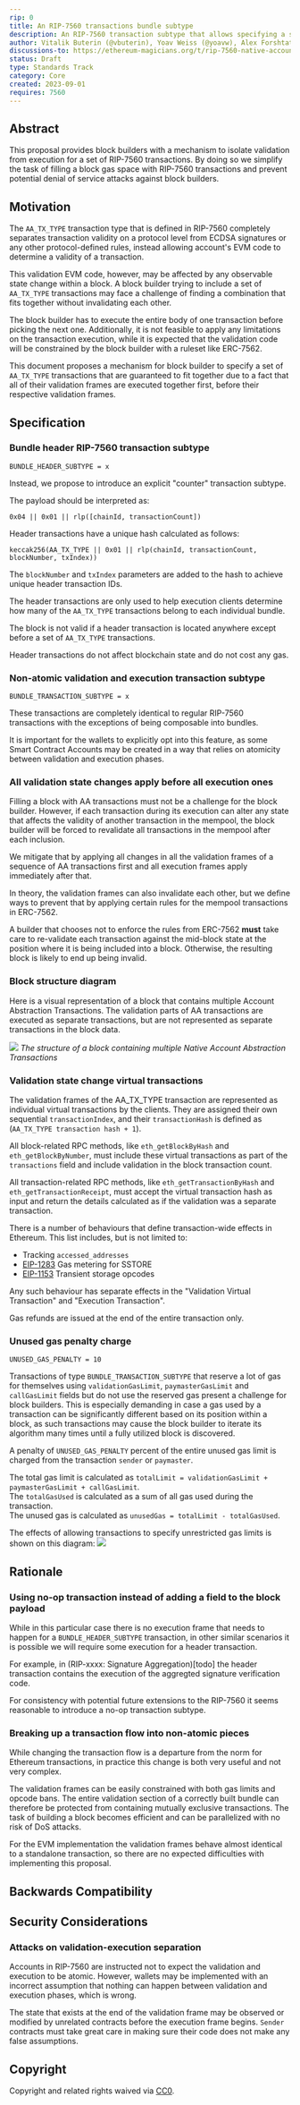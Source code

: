 ```yaml
---
rip: 0
title: An RIP-7560 transactions bundle subtype
description: An RIP-7560 transaction subtype that allows specifying a set of AA transactions that can be atomically validated together
author: Vitalik Buterin (@vbuterin), Yoav Weiss (@yoavw), Alex Forshtat (@forshtat), Dror Tirosh (@drortirosh), Shahaf Nacson (@shahafn)
discussions-to: https://ethereum-magicians.org/t/rip-7560-native-account-abstraction/16664
status: Draft
type: Standards Track
category: Core
created: 2023-09-01
requires: 7560
---
```



## Abstract

This proposal provides block builders with a mechanism to isolate validation from execution for
a set of RIP-7560 transactions.
By doing so we simplify the task of filling a block gas space with RIP-7560 transactions and prevent potential
denial of service attacks against block builders.

## Motivation

The `AA_TX_TYPE` transaction type that is defined in RIP-7560 completely separates transaction validity
on a protocol level from ECDSA signatures or any other protocol-defined rules, instead allowing account's EVM code
to determine a validity of a transaction.

This validation EVM code, however, may be affected by any observable state change within a block.
A block builder trying to include a set of `AA_TX_TYPE` transactions may face a challenge of finding a combination
that fits together without invalidating each other.

The block builder has to execute the entire body of one transaction before picking the next one.
Additionally, it is not feasible to apply any limitations on the transaction execution, while it is expected that
the validation code will be constrained by the block builder with a ruleset like ERC-7562.

This document proposes a mechanism for block builder to specify a set of `AA_TX_TYPE` transactions that are guaranteed
to fit together due to a fact that all of their validation frames are executed together first,
before their respective validation frames.

## Specification

### Bundle header RIP-7560 transaction subtype

```
BUNDLE_HEADER_SUBTYPE = x
```

Instead, we propose to introduce an explicit "counter" transaction subtype.

The payload should be interpreted as:

```
0x04 || 0x01 || rlp([chainId, transactionCount])
```

Header transactions have a unique hash calculated as follows:

```
keccak256(AA_TX_TYPE || 0x01 || rlp(chainId, transactionCount, blockNumber, txIndex))
```

The `blockNumber` and `txIndex` parameters are added to the hash to achieve unique header transaction IDs.

The header transactions are only used to help execution clients determine how many of the `AA_TX_TYPE` transactions
belong to each individual bundle.

The block is not valid if a header transaction is located anywhere except before a set of `AA_TX_TYPE` transactions.

Header transactions do not affect blockchain state and do not cost any gas.

### Non-atomic validation and execution transaction subtype

```
BUNDLE_TRANSACTION_SUBTYPE = x
```

These transactions are completely identical to regular RIP-7560 transactions with the exceptions of being
composable into bundles.

It is important for the wallets to explicitly opt into this feature, as some Smart Contract Accounts
may be created in a way that relies on atomicity between validation and execution phases.

### All validation state changes apply before all execution ones

Filling a block with AA transactions must not be a challenge for the block builder.
However, if each transaction during its execution can alter any state that affects the validity of another transaction
in the mempool, the block builder will be forced to revalidate all transactions in the mempool after each inclusion.

We mitigate that by applying all changes in all the validation frames of a sequence of AA transactions first
and all execution frames apply immediately after that.

In theory, the validation frames can also invalidate each other, but we define ways to prevent that by applying
certain rules for the mempool transactions in ERC-7562.

A builder that chooses not to enforce the rules from ERC-7562 **must** take care to re-validate each transaction
against the mid-block state at the position where it is being included into a block.
Otherwise, the resulting block is likely to end up being invalid.

### Block structure diagram

Here is a visual representation of a block that contains multiple Account Abstraction Transactions.
The validation parts of AA transactions are executed as separate transactions,
but are not represented as separate transactions in the block data.

![](../assets/rip-7560/block_overview.png)
*The structure of a block containing multiple Native Account Abstraction Transactions*

### Validation state change virtual transactions

The validation frames of the AA_TX_TYPE transaction are represented as individual virtual transactions by the clients.
They are assigned their own sequential `transactionIndex`, and their `transactionHash` is defined as
(`AA_TX_TYPE transaction hash + 1`).

All block-related RPC methods, like `eth_getBlockByHash` and `eth_getBlockByNumber`, must include these virtual
transactions as part of the `transactions` field and include validation in the block transaction count.

All transaction-related RPC methods, like `eth_getTransactionByHash` and `eth_getTransactionReceipt`, must
accept the virtual transaction hash as input and return the details calculated as if the validation was a
separate transaction.

There is a number of behaviours that define transaction-wide effects in Ethereum.
This list includes, but is not limited to:

* Tracking `accessed_addresses`
* [EIP-1283](https://eips.ethereum.org/EIPS/eip-1283) Gas metering for SSTORE
* [EIP-1153](https://eips.ethereum.org/EIPS/eip-1153) Transient storage opcodes

Any such behaviour has separate effects in the "Validation Virtual Transaction" and "Execution Transaction".

Gas refunds are issued at the end of the entire transaction only.

### Unused gas penalty charge

```
UNUSED_GAS_PENALTY = 10
```

Transactions of type `BUNDLE_TRANSACTION_SUBTYPE` that reserve a lot of gas for themselves using `validationGasLimit`,
`paymasterGasLimit` and `callGasLimit` fields but do not use the reserved gas present a challenge for
block builders. This is especially demanding in case a gas used by a transaction can be significantly different
based on its position within a block, as such transactions may cause the block builder to iterate its algorithm
many times until a fully utilized block is discovered.

A penalty of `UNUSED_GAS_PENALTY` percent of the entire unused gas limit is charged from the
transaction `sender` or `paymaster`.

The total gas limit is calculated as `totalLimit = validationGasLimit + paymasterGasLimit + callGasLimit`.\
The `totalGasUsed` is calculated as a sum of all gas used during the transaction.\
The unused gas is calculated as `unusedGas = totalLimit - totalGasUsed`.

The effects of allowing transactions to specify unrestricted gas limits is shown on this diagram:
![](../assets/rip-7560/unused_gas_attack_overview.png)

## Rationale

### Using no-op transaction instead of adding a field to the block payload

While in this particular case there is no execution frame that needs to happen for
a `BUNDLE_HEADER_SUBTYPE` transaction, in other similar scenarios it is possible we
will require some execution for a header transaction.

For example, in (RIP-xxxx: Signature Aggregation)[todo] the header transaction contains
the execution of the aggregted signature verification code.

For consistency with potential future extensions to the RIP-7560 it seems reasonable to
introduce a no-op transaction subtype.

### Breaking up a transaction flow into non-atomic pieces

While changing the transaction flow is a departure from the norm for Ethereum transactions,
in practice this change is both very useful and not very complex.

The validation frames can be easily constrained with both gas limits and opcode bans.
The entire validation section of a correctly built bundle can therefore be protected from containing
mutually exclusive transactions.
The task of building a block becomes efficient and can be parallelized with no risk of DoS attacks.

For the EVM implementation the validation frames behave almost identical to a standalone transaction,
so there are no expected difficulties with implementing this proposal.

## Backwards Compatibility


## Security Considerations

### Attacks on validation-execution separation

Accounts in RIP-7560 are instructed not to expect the validation and execution to be atomic.
However, wallets may be implemented with an incorrect assumption that nothing can happen
between validation and execution phases, which is wrong.

The state that exists at the end of the validation frame may be observed or modified by unrelated contracts before
the execution frame begins.
`Sender` contracts must take great care in making sure their code does not make any false assumptions.

## Copyright

Copyright and related rights waived via [CC0](../LICENSE.md).
